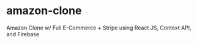 # amazon-clone
Amazon Clone w/ Full E-Commerce + Stripe using React JS, Context API, and Firebase


